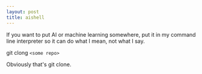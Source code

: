```yaml
---
layout: post
title: aishell
---
```


If you want to put AI or machine learning somewhere, put it in my command line interpreter so it can do what I mean, not what I say.

git clong `<some repo>`

Obviously that's git clone.